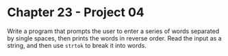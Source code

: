 # Chapter 23 - Project 04

Write a program that prompts the user to enter a series of words separated by
single spaces, then prints the words in reverse order.  Read the input as a
string, and then use `strtok` to break it into words.
